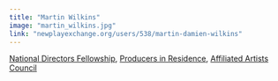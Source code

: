```yaml
---
title: "Martin Wilkins"
image: "martin_wilkins.jpg"
link: "newplayexchange.org/users/538/martin-damien-wilkins"
---
```


[National Directors Fellowship](/programs/national-directors-fellowship), [Producers in Residence](/programs/producers-in-residence), [Affiliated Artists Council](/about/affiliated-artists-council)
